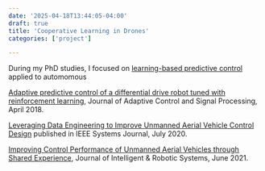 ```yaml
---
date: '2025-04-18T13:44:05-04:00'
draft: true
title: 'Cooperative Learning in Drones'
categories: ['project']

---
```


During my PhD studies, I focused on [learning-based predictive control](https://qspace.library.queensu.ca/server/api/core/bitstreams/1c9408b0-3a4a-44f9-b6dc-51269022008e/content) applied to automomous 

[Adaptive predictive control of a differential drive robot tuned with reinforcement learning](https://doi.org/10.1002/acs.2882), Journal of Adaptive Control and Signal Processing, April 2018.

[Leveraging Data Engineering to Improve Unmanned Aerial Vehicle Control Design](https://doi.org/10.1109/JSYST.2020.3003203) published in IEEE Systems Journal, July 2020.

[Improving Control Performance of Unmanned Aerial Vehicles through Shared Experience](https://link.springer.com/article/10.1007/s10846-021-01387-1), Journal of Intelligent & Robotic Systems, June 2021.

